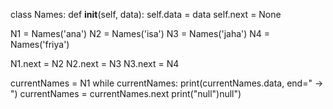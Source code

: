 class Names:
    def __init__(self, data):
        self.data = data
        self.next = None
    
N1 = Names('ana')
N2 = Names('isa')
N3 = Names('jaha')
N4 = Names('friya')

N1.next = N2
N2.next = N3
N3.next = N4

currentNames = N1
while currentNames:
    print(currentNames.data, end=" -> ")
    currentNames = currentNames.next
print("null")null")
